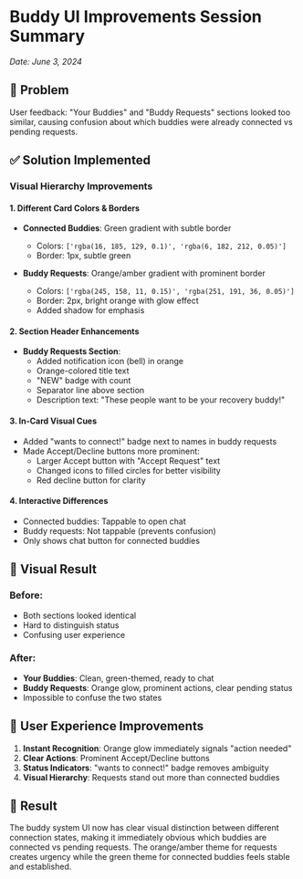 # Buddy UI Improvements Session Summary
*Date: June 3, 2024*

## 🎯 Problem
User feedback: "Your Buddies" and "Buddy Requests" sections looked too similar, causing confusion about which buddies were already connected vs pending requests.

## ✅ Solution Implemented

### Visual Hierarchy Improvements

#### 1. **Different Card Colors & Borders**
- **Connected Buddies**: Green gradient with subtle border
  - Colors: `['rgba(16, 185, 129, 0.1)', 'rgba(6, 182, 212, 0.05)']`
  - Border: 1px, subtle green
  
- **Buddy Requests**: Orange/amber gradient with prominent border
  - Colors: `['rgba(245, 158, 11, 0.15)', 'rgba(251, 191, 36, 0.05)']`
  - Border: 2px, bright orange with glow effect
  - Added shadow for emphasis

#### 2. **Section Header Enhancements**
- **Buddy Requests Section**:
  - Added notification icon (bell) in orange
  - Orange-colored title text
  - "NEW" badge with count
  - Separator line above section
  - Description text: "These people want to be your recovery buddy!"

#### 3. **In-Card Visual Cues**
- Added "wants to connect!" badge next to names in buddy requests
- Made Accept/Decline buttons more prominent:
  - Larger Accept button with "Accept Request" text
  - Changed icons to filled circles for better visibility
  - Red decline button for clarity

#### 4. **Interactive Differences**
- Connected buddies: Tappable to open chat
- Buddy requests: Not tappable (prevents confusion)
- Only shows chat button for connected buddies

## 🎨 Visual Result

### Before:
- Both sections looked identical
- Hard to distinguish status
- Confusing user experience

### After:
- **Your Buddies**: Clean, green-themed, ready to chat
- **Buddy Requests**: Orange glow, prominent actions, clear pending status
- Impossible to confuse the two states

## 📱 User Experience Improvements
1. **Instant Recognition**: Orange glow immediately signals "action needed"
2. **Clear Actions**: Prominent Accept/Decline buttons
3. **Status Indicators**: "wants to connect!" badge removes ambiguity
4. **Visual Hierarchy**: Requests stand out more than connected buddies

## 🚀 Result
The buddy system UI now has clear visual distinction between different connection states, making it immediately obvious which buddies are connected vs pending requests. The orange/amber theme for requests creates urgency while the green theme for connected buddies feels stable and established. 